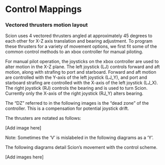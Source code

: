 # Control Mappings

### Vectored thrusters motion layout

Scion uses 4 vectored thrusters angled at approximately 45 degrees to each other for X-Z axis translation and bearing adjustment. To program these thrusters for a variety of movement options, we first fit some of the common control methods to an xbox controller for manual piloting.

For manual pilot operation, the joysticks on the xbox controller are used to alter motion in the X-Z plane. The left joystick (LJ) controls forward and aft motion, along with strafing to port and starboard. Forward and aft motion are controlled with the Y-axis of the left joystick (LJ_Y), and port and starboard strafing are controlled with the X-axis of the left joystick (LJ_X). The right joystick (RJ) controls the bearing and is used to turn Scion. Currently only the X-axis of the right joystick (RJ_Y) alters bearing. 

The “DZ” referred to in the following images is the “dead zone” of the controller. This is a compensation for potential joystick drift.

The thrusters are notated as follows:

[Add image here]

Note: Sometimes the ‘V’ is mislabeled in the following diagrams as a ‘Y’.

The following diagrams detail Scion’s movement with the control scheme.

[Add images here]
